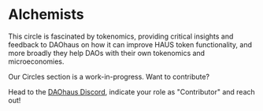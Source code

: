 # Alchemists

This circle is fascinated by tokenomics, providing critical insights and feedback to DAOhaus on how it can improve HAUS token functionality, and more broadly they help DAOs with their own tokenomics and microeconomies.

Our Circles section is a work-in-progress. Want to contribute?

Head to the [DAOhaus Discord](https://discord.gg/bUd7HqMx), indicate your role as "Contributor" and reach out!
